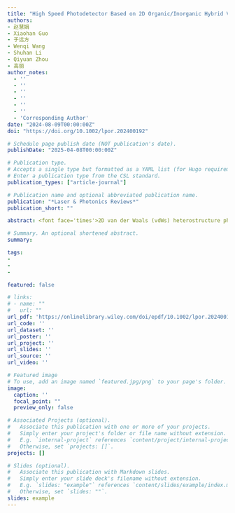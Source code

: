 ```yaml
---
title: "High Speed Photodetector Based on 2D Organic/Inorganic Hybrid Van Der Waals Heterostructure Devices"
authors:
- 赵慧娟
- Xiaohan Guo
- 于远方
- Wenqi Wang
- Shuhan Li
- Qiyuan Zhou
- 高丽
author_notes:
  - ''
  - ''
  - ''
  - ''
  - ''
  - ''
  - 'Corresponding Author'
date: "2024-08-09T00:00:00Z"
doi: "https://doi.org/10.1002/lpor.202400192"

# Schedule page publish date (NOT publication's date).
publishDate: "2025-04-08T00:00:00Z"

# Publication type.
# Accepts a single type but formatted as a YAML list (for Hugo requirements).
# Enter a publication type from the CSL standard.
publication_types: ["article-journal"]

# Publication name and optional abbreviated publication name.
publication: "*Laser & Photonics Reviews*"
publication_short: ""

abstract: <font face='times'>2D van der Waals (vdWs) heterostructure photodetectors have captured significant interest for their ability to achieve substantial optical conductivity gain and device tunability. However, the light absorption in ultrathin 2D inorganic vdWs devices is generally weak that leads to low detectivity. In addition, the intrinsic defects in 2D semiconductors cause significant carrier trapping and scattering by defect states during the transport process, which seriously restricts the response speed of the device. In this paper, a molybdenum tungsten disulfide (Mo0.1W0.9S2) is used to replace the conventional 2D semiconductor, while the light absorption efficiency of the device is significantly enhanced by the adoption of N’- Dimethyl-3,4,9,10-perylenedicarboximide (Me-PTCDI), thus achieving both fast response and high detectivity. A series of type-II organic/inorganic hybrid vdWs heterostructure photodetectors is systematically investigated based on Me-PTCDI and Mo0.1W0.9S2. In particular, the device incorporating monolayer (ML) Me-PTCDI and few-layer (FL) Mo0.1W0.9S2 demonstrates a detectivity of up to 4.4 × 1011 Jones and a response time of 24.9 µs. By utilizing the device as a light sensing pixel, a single-detecting pixel imaging system is demonstrated with high precision, showcasing promising prospects in fast imaging applications.</font>

# Summary. An optional shortened abstract.
summary: 

tags:
- 
- 
- 

featured: false

# links:
# - name: ""
#   url: ""
url_pdf: 'https://onlinelibrary.wiley.com/doi/epdf/10.1002/lpor.202400192'
url_code: ''
url_dataset: ''
url_poster: ''
url_project: ''
url_slides: ''
url_source: ''
url_video: ''

# Featured image
# To use, add an image named `featured.jpg/png` to your page's folder. 
image:
  caption: ''
  focal_point: ""
  preview_only: false

# Associated Projects (optional).
#   Associate this publication with one or more of your projects.
#   Simply enter your project's folder or file name without extension.
#   E.g. `internal-project` references `content/project/internal-project/index.md`.
#   Otherwise, set `projects: []`.
projects: []

# Slides (optional).
#   Associate this publication with Markdown slides.
#   Simply enter your slide deck's filename without extension.
#   E.g. `slides: "example"` references `content/slides/example/index.md`.
#   Otherwise, set `slides: ""`.
slides: example
---
```

